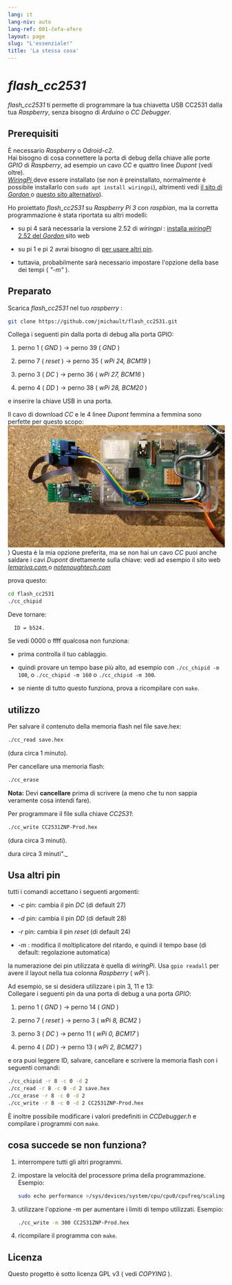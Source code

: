 ```yaml
---
lang: it
lang-niv: auto
lang-ref: 001-ĉefa-afero
layout: page
slug: "L'essenziale!"
title: 'La stessa cosa'
---
```


# _flash\_cc2531_
 _flash\_cc2531_ ti permette di programmare la tua chiavetta USB CC2531 dalla tua _Raspberry_, senza bisogno di _Arduino_ o _CC Debugger_.

## Prerequisiti
È necessario _Raspberry_ o _Odroid-c2_.  
Hai bisogno di cosa connettere la porta di debug della chiave alle porte _GPIO_ di _Raspberry_, ad esempio un cavo _CC_ e quattro linee _Dupont_ (vedi oltre).   
[ _WiringPi_ ](http://wiringpi.com/) deve essere installato (se non è preinstallato, normalmente è possibile installarlo con `sudo apt install wiringpi`), altrimenti vedi [il sito di _Gordon_ ](http://wiringpi.com/) o [questo sito alternativo](https://github.com/WiringPi/WiringPi)).  

Ho proiettato _flash\_cc2531_ su _Raspberry Pi 3_ con _raspbian_, ma la corretta programmazione è stata riportata su altri modelli:  
 * su pi 4 sarà necessaria la versione 2.52 di _wiringpi_ :  [installa _wiringPi_ 2.52 del _Gordon_ ](http://wiringpi.com/wiringpi-updated-to-2-52-for-the-raspberry-pi-4b/)sito web



 * su pi 1 e pi 2 avrai bisogno di [per usare altri pin](#uzi_aliajn_pinglojn).


 * tuttavia, probabilmente sarà necessario impostare l'opzione della base dei tempi ( _"-m"_ ).



## Preparato

Scarica _flash\_cc2531_ nel tuo _raspberry_ :
```bash
git clone https://github.com/jmichault/flash_cc2531.git
```

Collega i seguenti pin dalla porta di debug alla porta GPIO:

 1. perno 1 ( _GND_ ) -> perno 39 ( _GND_ )


 2. perno 7 ( _reset_ ) -> perno 35 ( _wPi 24, BCM19_ )


 3. perno 3 ( _DC_ ) -> perno 36 ( _wPi 27, BCM16_ )


 4. perno 4 ( _DD_ ) -> perno 38 ( _wPi 28, BCM20_ )



e inserire la chiave USB in una porta.

Il cavo di download _CC_ e le 4 linee _Dupont_ femmina a femmina sono perfette per questo scopo:
![foto della chiave e _raspberry_ ](https://github.com/jmichault/files/raw/master/Raspberry-CC2531.jpg))
Questa è la mia opzione preferita, ma se non hai un cavo _CC_ puoi anche saldare i cavi _Dupont_ direttamente sulla chiave: vedi ad esempio il sito web [ _lemariva.com_ ](https://lemariva.com/blog/2019/08/zigbee-flashing-cc2531-using-raspberry-pi-without-cc-debugger) o [ _notenoughtech.com_ ](https://notenoughtech.com/home-automation/flashing-cc2531-without-cc-debugger/)


prova questo:
```bash
cd flash_cc2531
./cc_chipid
```
Deve tornare:
```
  ID = b524.
```
Se vedi 0000 o ffff qualcosa non funziona:  
 * prima controlla il tuo cablaggio.


 * quindi provare un tempo base più alto, ad esempio con `./cc_chipid -m 100`, o `./cc_chipid -m 160` o `./cc_chipid -m 300`.


 * se niente di tutto questo funziona, prova a ricompilare con `make`.




## utilizzo
Per salvare il contenuto della memoria flash nel file save.hex:
```bash
./cc_read save.hex
```
(dura circa 1 minuto).

Per cancellare una memoria flash:
```bash
./cc_erase
```
**Nota:** Devi **cancellare** prima di scrivere (a meno che tu non sappia veramente cosa intendi fare).

Per programmare il file sulla chiave _CC2531_:
```bash
./cc_write CC2531ZNP-Prod.hex
```
(dura circa 3 minuti).

<a id="uzi_aliajn_pinglojn"></a>
dura circa 3 minuti"._
## Usa altri pin

tutti i comandi accettano i seguenti argomenti:

 * _-c_ pin: cambia il pin _DC_ (di default 27)


 * _-d_ pin: cambia il pin _DD_ (di default 28)


 * _-r_ pin: cambia il pin _reset_ (di default 24)


 * _-m_ : modifica il moltiplicatore del ritardo, e quindi il tempo base (di default: regolazione automatica)



la numerazione dei pin utilizzata è quella di _wiringPi_. Usa `gpio readall` per avere il layout nella tua colonna _Raspberry_ ( _wPi_ ).

Ad esempio, se si desidera utilizzare i pin 3, 11 e 13:  
Collegare i seguenti pin da una porta di debug a una porta _GPIO_:

 1. perno 1 ( _GND_ ) -> perno 14 ( _GND_ )


 2. perno 7 ( _reset_ ) -> perno 3 ( _wPi 8, BCM2_ )


 3. perno 3 ( _DC_ ) -> perno 11 ( _wPi 0, BCM17_ )


 4. perno 4 ( _DD_ ) -> perno 13 ( _wPi 2, BCM27_ )



e ora puoi leggere ID, salvare, cancellare e scrivere la memoria flash con i seguenti comandi:
```bash
./cc_chipid -r 8 -c 0 -d 2
./cc_read -r 8 -c 0 -d 2 save.hex
./cc_erase -r 8 -c 0 -d 2
./cc_write -r 8 -c 0 -d 2 CC2531ZNP-Prod.hex
```

È inoltre possibile modificare i valori predefiniti in _CCDebugger.h_ e compilare i programmi con `make`.

## cosa succede se non funziona?

1. interrompere tutti gli altri programmi.


2. impostare la velocità del processore prima della programmazione. Esempio:


   ```bash
   sudo echo performance >/sys/devices/system/cpu/cpu0/cpufreq/scaling_governor
   ```
3. utilizzare l'opzione -m per aumentare i limiti di tempo utilizzati. Esempio:


   ```bash
   ./cc_write -m 300 CC2531ZNP-Prod.hex
   ```
4. ricompilare il programma con `make`.



## Licenza

Questo progetto è sotto licenza GPL v3 ( vedi _COPYING_ ).
